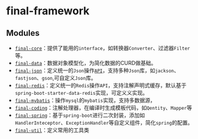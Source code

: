 # final-framework

## Modules

* [`final-core`](final-core/README.md)：提供了能用的`interface`，如转换器`Converter`、过滤器`Filter`等。
* [`final-data`](final-data/README.md)：数据对象模型化，为简化数据的CURD做基础。
* [`final-json`](final-json/README.md)：定义统一的`Json`操作[`API`](final-json/src/main/java/cn/com/likly/finalframework/json/JsonService.java)，支持多种`Json`库，如`jackson`、`fastjson`、`gson`,可自定义`Json`库。
* [`final-redis`](final-redis/README.md)：定义统一的`Redis`操作`API`，支持注解声明式缓存，默认基于`spring-boot-starter-data-redis`实现，可定义义实现。
* [`final-mybatis`](final-mybatis/README.md)：操作`mysql`的`mybatis`实现，支持多数据源，
* [`final-coding`](final-coding/README.md)：注解处理器，在编译时生成模板代码，如`Qentity`、`Mapper`等
* [`final-spring`](final-spring/README.md)：基于`spring-boot`进行二次封装，添加如`HandlerInteceptor`、`ExceptionHandler`等自定义组件，简化`spring`的配置。
* [`final-util`](final-util/README.md)：定义常用的工具类

